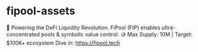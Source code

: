 # fipool-assets

🚀 Powering the DeFi Liquidity Revolution.
FiPool (FIP) enables ultra-concentrated pools & symbolic value control.
🪙 Max Supply: 10M | Target: $100K+ ecosystem
Dive in: https://fipool.tech
